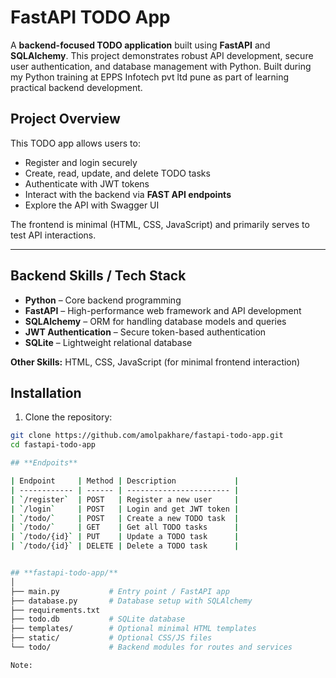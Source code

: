 # FastAPI TODO App

A **backend-focused TODO application** built using **FastAPI** and **SQLAlchemy**. This project demonstrates robust API development, secure user authentication, and database management with Python.
 Built during my Python training at EPPS Infotech pvt ltd pune as part of learning practical backend development.


## **Project Overview**

This TODO app allows users to:

- Register and login securely
- Create, read, update, and delete TODO tasks
- Authenticate with JWT tokens
- Interact with the backend via **FAST API endpoints**
- Explore the API with Swagger UI

The frontend is minimal (HTML, CSS, JavaScript) and primarily serves to test API interactions.

---

## **Backend Skills / Tech Stack**

- **Python** – Core backend programming
- **FastAPI** – High-performance web framework and API development
- **SQLAlchemy** – ORM for handling database models and queries
- **JWT Authentication** – Secure token-based authentication
- **SQLite** – Lightweight relational database

**Other Skills:** HTML, CSS, JavaScript (for minimal frontend interaction)

## **Installation**

1. Clone the repository:

```bash
git clone https://github.com/amolpakhare/fastapi-todo-app.git
cd fastapi-todo-app

## **Endpoits**

| Endpoint     | Method | Description             |
| ------------ | ------ | ----------------------- |
| `/register`  | POST   | Register a new user     |
| `/login`     | POST   | Login and get JWT token |
| `/todo/`     | POST   | Create a new TODO task  |
| `/todo/`     | GET    | Get all TODO tasks      |
| `/todo/{id}` | PUT    | Update a TODO task      |
| `/todo/{id}` | DELETE | Delete a TODO task      |


## **fastapi-todo-app/**
│
├── main.py           # Entry point / FastAPI app
├── database.py       # Database setup with SQLAlchemy
├── requirements.txt
├── todo.db           # SQLite database
├── templates/        # Optional minimal HTML templates
├── static/           # Optional CSS/JS files
└── todo/             # Backend modules for routes and services

Note: 
